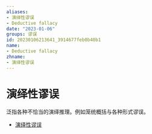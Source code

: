```yaml
---
aliases:
- 演绎性谬误
- Deductive fallacy
date: "2023-01-06"
groups: 谬误
id: 20230106213641_3914677feb0b40b1
name:
- Deductive fallacy
zhname:
- 演绎性谬误
---
```


# 演绎性谬误

泛指各种不恰当的演绎推理。例如笼统概括与各种形式谬误。

* [演绎性谬误](https://zh.wikipedia.org/wiki/%E6%BC%94%E7%B9%B9%E6%80%A7%E8%AC%AC%E8%AA%A4)
